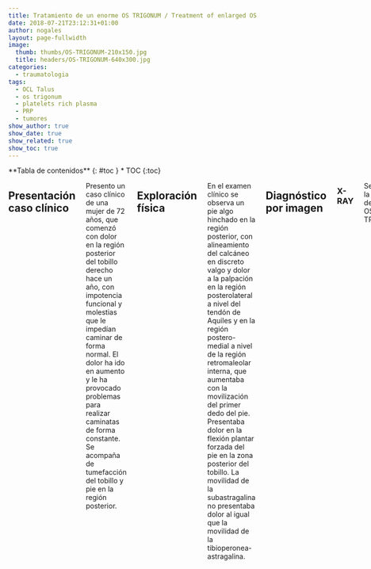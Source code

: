 ```yaml
---
title: Tratamiento de un enorme OS TRIGONUM / Treatment of enlarged OS TRIGONUM
date: 2018-07-21T23:12:31+01:00
author: nogales
layout: page-fullwidth
image: 
  thumb: thumbs/OS-TRIGONUM-210x150.jpg
  title: headers/OS-TRIGONUM-640x300.jpg
categories:
  - traumatologia
tags:
  - OCL Talus
  - os trigonum
  - platelets rich plasma
  - PRP
  - tumores
show_author: true
show_date: true
show_related: true
show_toc: true
---
```

<div class="row">
<div class="medium-4 medium-push-8 columns" markdown="1">
<div class="panel radius" markdown="1">
**Tabla de contenidos**
{: #toc }
*  TOC
{:toc}
</div>
</div><!-- /.medium-4.columns -->

<div class="medium-8 medium-pull-4 columns" markdown="1">

## Presentación caso clínico
Presento un caso clínico de una mujer de 72 años, que comenzó con dolor en la región posterior del tobillo derecho hace un año, con impotencia funcional y molestias que le impedían caminar de forma normal. El dolor ha ido en aumento y le ha provocado problemas para realizar caminatas de forma constante. Se acompaña de tumefacción del tobillo y pie en la región posterior.

## Exploración física
En el examen clínico se observa un pie algo hinchado en la región posterior, con alineamiento del calcáneo en discreto valgo y dolor a la palpación en la región posterolateral a nivel del tendón de Aquiles y en la región postero-medial a nivel de la región retromaleolar interna, que aumentaba con la movilización del primer dedo del pie. Presentaba dolor en la flexión plantar forzada del pie en la zona posterior del tobillo. La movilidad de la subastragalina no presentaba dolor al igual que la movilidad de la tibioperonea-astragalina.

## Diagnóstico por imagen

### X-RAY
Se detecta la presencia de enorme OS TRIGONUM.

<div class="row">
	<div class="large-4 medium-4 columns">
		<img loading="lazy" class="aligncenter size-thumbnail wp-image-9273" src="https://www.nogales.eu/wp-content/uploads/2018/07/tobillo-LAT-neutro1-150x150.jpg" alt="tobillo LAT neutro" width="150" height="150" />
	</div>
	<div class="large-4 medium-4 columns">
		<img loading="lazy" class="aligncenter size-thumbnail wp-image-9274" src="https://www.nogales.eu/wp-content/uploads/2018/07/tobillo-LAT-flexion-plantar-150x150.jpg" alt="tobillo LAT flexion plantar" width="150" height="150" />
	</div>
	<div class="large-4 medium-4 columns">
		<img loading="lazy" class="aligncenter size-thumbnail wp-image-9275" src="https://www.nogales.eu/wp-content/uploads/2018/07/tobillo-AP1-150x150.jpg" alt="tobillo AP" width="150" height="150" />
	</div>
</div>

### IRM
- Confirmación de os trigonum en las secuencias T1 y T2
- Lesion osteo-condral (LOC) en la cúpula astragalina en la zona 6
- Edema óseo en la region posterior del astragalo
- Artrosis subastragalina

<div class="row">
	<div class="large-3 medium-6 columns">
		<img loading="lazy" class="aligncenter size-thumbnail wp-image-9276" src="https://www.nogales.eu/wp-content/uploads/2018/07/397-SAG-T1-OS-TRIGONUM21-150x150.jpg" alt="397 SAG T1 OS TRIGONUM2" width="150" height="150" />
	</div>
	<div class="large-3 medium-6 columns">
		<img loading="lazy" class="aligncenter size-thumbnail wp-image-9277" src="https://www.nogales.eu/wp-content/uploads/2018/07/397-SAG-T2-OS-TRIGONUM-AND-TALUS-BONE-BRUISE-150x150.jpg" alt="397 SAG T2 OS TRIGONUM AND TALUS BONE BRUISE" width="150" height="150" />
	</div>
	<div class="large-3 medium-6 columns">
		<img loading="lazy" class="aligncenter size-thumbnail wp-image-9278" src="https://www.nogales.eu/wp-content/uploads/2018/07/397-AXIAL-T2-OS-TRIGONUM2-150x150.jpg" alt="397 AXIAL T2 OS TRIGONUM2" width="150" height="150" />
	</div>
	<div class="large-3 medium-6 columns">
		<img loading="lazy" class="aligncenter size-thumbnail wp-image-9279" src="https://www.nogales.eu/wp-content/uploads/2018/07/397-COR-T1-OS-TRIGONUM2-150x150.jpg" alt="397 COR T1 OS TRIGONUM2" width="150" height="150" />
	</div>
</div>


## Tratamiento
Se procedió a la cirugía de la región posterior del tobillo derecho, planteándonos si realizarlo por técnica endoscópica según criterios de Niek Van Dick (2002) o por cirugía abierta con abordaje para aquileo lateral segun criterio de Myerson (2005).

Por el tamaño del osículo, preferimos realizarlo por técnica abierta, ya que nos parecía mas adecuado y menos dificultoso.

Se procedió a realizar bajo anestesia general (la paciente tenía una instrumentación vertebral lumbar realizada) y con bloqueos nerviosos periféricos en decúbito prono dicha
cirugía.

### Primer tiempo
<div class="row">
	<div class="large-7 columns">
		Incisión para aquilea lateral y profundización hasta la disección del os trigonum; resección del mismo que no pudo realizarse completamente sino por trozos.
	</div>
	<div class="large-5 columns">
	</div>
</div>

### Segundo tiempo
<div class="row">
	<div class="large-5 columns">
	</div>
	<div class="large-7 columns">
		Localización del astrágalo y perforación del mismo para la infiltración intraósea de PRP (plasma autólogo rico en plaquetas.
	</div>
</div>

### Tercer tiempo
<div class="row">
	<div class="large-7 columns">
		 Infiltración de PRP en el tendón flexor largo del hallux y en la articulación subastragalina posterior, en la tibio-peroneo-astragalina y en estructuras profundas de la región posterior del tobillo derecho.
	</div>
	<div class="large-5 columns">
	</div>
</div>

### Cierre
<div class="row">
	<div class="large-5 columns">
	</div>
	<div class="large-7 columns">
		Cierre del subcutáneo y de la piel mas colocación de un redón de aspiración que se mantuvo 24 horas.
	</div>
</div>

## Control radiográfico postoperatorio
En el control radiográfico postoperatorio se evidencia la completa resección del os trigonum con la presencia del redón en la región profunda posterior del tobillo.

<div class="row">
	<div class="medium-6 columns">
		<img loading="lazy" class="aligncenter size-thumbnail wp-image-9280" src="https://www.nogales.eu/wp-content/uploads/2018/07/tobillo-lat-postop1-150x150.jpg" alt="tobillo lat postop" width="150" height="150" />
	</div>
	<div class="medium-6 columns">
		<img loading="lazy" class="aligncenter size-thumbnail wp-image-9281" src="https://www.nogales.eu/wp-content/uploads/2018/07/tobillo-LAT-neutro2-150x150.jpg" alt="tobillo LAT neutro" width="150" height="150" />
	</div>
</div>


## Alta hospitalaria

Al día siguiente de la intervención se retiró el redón que produjo 75 cc de sangre, se le colocó un aposito estéril y media elástica de compresión normal.

La paciente ha caminado independientemente con ayuda de bastones y se ha controlado el dolor con analgésicos, por lo que fue dada de alta hospitalaria a su domicilio.

<div class="row">
	<div class="medium-6 columns">
		<img loading="lazy" class="aligncenter size-thumbnail wp-image-9282" src="https://www.nogales.eu/wp-content/uploads/2018/07/sutura-quirurgica-2-150x150.jpg" alt="sutura quirurgica 2" width="150" height="150" />
	</div>
	<div class="medium-6 columns">
		<img loading="lazy" class="aligncenter size-thumbnail wp-image-9284" src="https://www.nogales.eu/wp-content/uploads/2018/07/sutura-quirurgica-1--150x150.jpg" alt="sutura quirurgica 1" width="150" height="150" />
	</div>
</div>

## Versión en PDF

El documento puede verse en PDF: [CASO CLÍNICO DE ENORME OS TRIGONUM](https://www.nogales.eu/wp-content/uploads/2018/07/CASO-CLINICO-DE-ENORME-OS-TRIGONUM.pdf)

This document can be seen in PDF: [ENLARGED OS TRIGONUM, CLINICAL CASE](https://www.nogales.eu/wp-content/uploads/2018/07/ENLARGED-OS-TRIGONUM-CLINICAL-CASE.pdf)

</div><!-- /.medium-8.columns -->
</div><!-- /.row -->